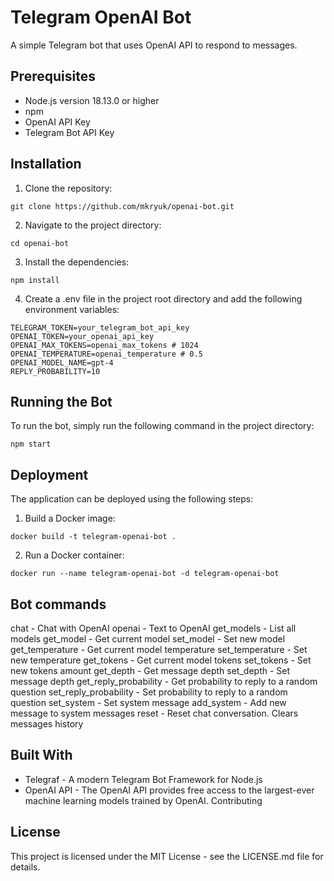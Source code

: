 # Telegram OpenAI Bot

A simple Telegram bot that uses OpenAI API to respond to messages.

## Prerequisites

- Node.js version 18.13.0 or higher
- npm
- OpenAI API Key
- Telegram Bot API Key

## Installation

1. Clone the repository:

```
git clone https://github.com/mkryuk/openai-bot.git
```

2. Navigate to the project directory:

```
cd openai-bot
```

3. Install the dependencies:

```
npm install
```

4. Create a .env file in the project root directory and add the following environment variables:

```
TELEGRAM_TOKEN=your_telegram_bot_api_key
OPENAI_TOKEN=your_openai_api_key
OPENAI_MAX_TOKENS=openai_max_tokens # 1024
OPENAI_TEMPERATURE=openai_temperature # 0.5
OPENAI_MODEL_NAME=gpt-4
REPLY_PROBABILITY=10
```

## Running the Bot

To run the bot, simply run the following command in the project directory:

```
npm start
```

## Deployment

The application can be deployed using the following steps:

1. Build a Docker image:

```
docker build -t telegram-openai-bot .
```

2. Run a Docker container:

```
docker run --name telegram-openai-bot -d telegram-openai-bot
```

## Bot commands

chat - Chat with OpenAI
openai - Text to OpenAI
get_models - List all models
get_model - Get current model
set_model - Set new model
get_temperature - Get current model temperature
set_temperature - Set new temperature
get_tokens - Get current model tokens
set_tokens - Set new tokens amount
get_depth - Get message depth
set_depth - Set message depth
get_reply_probability - Get probability to reply to a random question
set_reply_probability - Set probability to reply to a random question
set_system - Set system message
add_system - Add new message to system messages
reset - Reset chat conversation. Clears messages history

## Built With

- Telegraf - A modern Telegram Bot Framework for Node.js
- OpenAI API - The OpenAI API provides free access to the largest-ever machine learning models trained by OpenAI.
  Contributing

## License

This project is licensed under the MIT License - see the LICENSE.md file for details.
